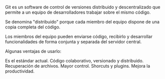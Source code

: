 Git es un software de control de versiones distribuido y descentralizado que permite a un equipo de desarrolladores trabajar sobre el mismo código.

Se denomina "distribuido" porque cada miembro del equipo dispone de una copia completa del código.

Los miembros del equipo pueden enviarse código, recibirlo y desarrollar funcionalidades de forma conjunta y separada del servidor central.

Algunas ventajas de usarlo:

Es el estándar actual.
Código colaborativo, versionado y distribuido.
Recuperación de archivos.
Mayor control.
Shorcuts y plugins.
Mejora la productividad.